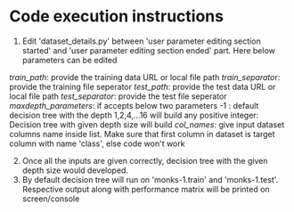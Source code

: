 ﻿# ﻿Code execution instructions

1. Edit 'dataset_details.py' between 'user parameter editing section started' and 'user parameter editing section ended' part. Here below parameters can be edited

*train_path*: provide the training data URL or local file path
*train_separato*r: provide the training file seperator
*test_path*: provide the test data URL or local file path
*test_separator*: provide the test file seperator
*maxdepth_parameters*: if accepts below two parameters
		-1 : default decision tree with the depth 1,2,4,...16 will build
		any positive integer: Decision tree with given depth size will build
*col_names*: give input dataset columns name inside list. Make sure that first column in dataset is target column with name 'class', else code won't work

2. Once all the inputs are given correctly, decision tree with the given depth size would developed.
3. By default decision tree will run on 'monks-1.train' and 'monks-1.test'. Respective output along with performance matrix will be printed on screen/console
